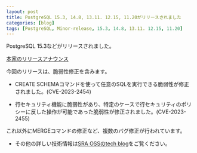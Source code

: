 ```yaml
---
layout: post
title: PostgreSQL 15.3, 14.8, 13.11. 12.15, 11.20がリリースされました
categories: [blog]
tags: [PostgreSQL, Minor-release, 15.3, 14.8, 13.11. 12.15, 11.20]
---
```

PostgreSQL 15.3などがリリースされました。

[本家のリリースアナウンス](https://www.postgresql.org/about/news/postgresql-153-148-1311-1215-and-1120-released-2637/)

今回のリリースは、脆弱性修正を含みます。

- CREATE SCHEMAコマンドを使って任意のSQLを実行できる脆弱性が修正されました。(CVE-2023-2454)

- 行セキュリティ機能に脆弱性があり、特定のケースで行セキュリティのポリシーに反した操作が可能であった脆弱性が修正されました。(CVE-2023-2455)

これ以外にMERGEコマンドの修正など、複数のバグ修正が行われています。
- その他の詳しい技術情報は[SRA OSSのtech blog](https://www.sraoss.co.jp/tech-blog/)をご覧ください。
